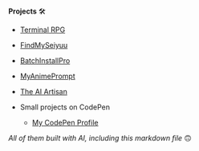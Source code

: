 **Projects** 🛠️


*   [Terminal RPG](Terminal-RPG.md)
  
*   [FindMySeiyuu](FindMySeiyuu.md)
      
*   [BatchInstallPro](BatchInstallPro.md)
      
*   [MyAnimePrompt](MyAnimePrompt.md)
      
*   [The AI Artisan](The-AI-Artisan.md)
      
*   Small projects on CodePen
    
    *   [My CodePen Profile](https://codepen.io/levent1ozgur/)
      
_All of them built with AI, including this markdown file_ 🙃
